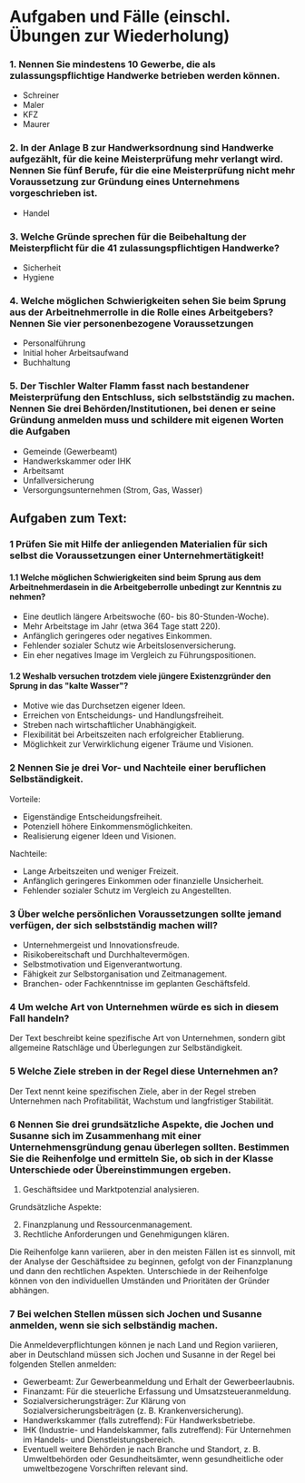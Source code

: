 # Aufgaben und Fälle (einschl. Übungen zur Wiederholung)

### 1. Nennen Sie mindestens 10 Gewerbe, die als zulassungspflichtige Handwerke betrieben werden können.

+ Schreiner
+ Maler
+ KFZ
+ Maurer

### 2. In der Anlage B zur Handwerksordnung sind Handwerke aufgezählt, für die keine Meisterprüfung mehr verlangt wird. Nennen Sie fünf Berufe, für die eine Meisterprüfung nicht mehr Voraussetzung zur Gründung eines Unternehmens vorgeschrieben ist.

+ Handel

### 3. Welche Gründe sprechen für die Beibehaltung der Meisterpflicht für die 41 zulassungspflichtigen Handwerke?

+ Sicherheit
+ Hygiene

### 4. Welche möglichen Schwierigkeiten sehen Sie beim Sprung aus der Arbeitnehmerrolle in die Rolle eines Arbeitgebers? Nennen Sie vier personenbezogene Voraussetzungen

+ Personalführung
+ Initial hoher Arbeitsaufwand
+ Buchhaltung

### 5. Der Tischler Walter Flamm fasst nach bestandener Meisterprüfung den Entschluss, sich selbstständig zu machen. Nennen Sie drei Behörden/Institutionen, bei denen er seine Gründung anmelden muss und schildere mit eigenen Worten die Aufgaben

+ Gemeinde (Gewerbeamt)
+ Handwerkskammer oder IHK
+ Arbeitsamt
+ Unfallversicherung
+ Versorgungsunternehmen (Strom, Gas, Wasser)



## Aufgaben zum Text:

### 1 Prüfen Sie mit Hilfe der anliegenden Materialien für sich selbst die Voraussetzungen einer Unternehmertätigkeit!

#### 1.1 Welche möglichen Schwierigkeiten sind beim Sprung aus dem Arbeitnehmerdasein in die Arbeitgeberrolle unbedingt zur Kenntnis zu nehmen?

- Eine deutlich längere Arbeitswoche (60- bis 80-Stunden-Woche). 
- Mehr Arbeitstage im Jahr (etwa 364 Tage statt 220). 
- Anfänglich geringeres oder negatives Einkommen. 
- Fehlender sozialer Schutz wie Arbeitslosenversicherung. 
- Ein eher negatives Image im Vergleich zu Führungspositionen. 

#### 1.2 Weshalb versuchen trotzdem viele jüngere Existenzgründer den Sprung in das "kalte Wasser"?

- Motive wie das Durchsetzen eigener Ideen. 
- Erreichen von Entscheidungs- und Handlungsfreiheit. 
- Streben nach wirtschaftlicher Unabhängigkeit. 
- Flexibilität bei Arbeitszeiten nach erfolgreicher Etablierung. 
- Möglichkeit zur Verwirklichung eigener Träume und Visionen.

### 2 Nennen Sie je drei Vor- und Nachteile einer beruflichen Selbständigkeit.

Vorteile: 

- Eigenständige Entscheidungsfreiheit. 
- Potenziell höhere Einkommensmöglichkeiten. 
- Realisierung eigener Ideen und Visionen. 

Nachteile: 

- Lange Arbeitszeiten und weniger Freizeit. 
- Anfänglich geringeres Einkommen oder finanzielle Unsicherheit. 
- Fehlender sozialer Schutz im Vergleich zu Angestellten. 

### 3 Über welche persönlichen Voraussetzungen sollte jemand verfügen, der sich selbstständig machen will?

- Unternehmergeist und Innovationsfreude. 
- Risikobereitschaft und Durchhaltevermögen. 
- Selbstmotivation und Eigenverantwortung. 
- Fähigkeit zur Selbstorganisation und Zeitmanagement. 
- Branchen- oder Fachkenntnisse im geplanten Geschäftsfeld.

### 4 Um welche Art von Unternehmen würde es sich in diesem Fall handeln?

Der Text beschreibt keine spezifische Art von Unternehmen, sondern gibt allgemeine Ratschläge und Überlegungen zur Selbständigkeit.

### 5 Welche Ziele streben in der Regel diese Unternehmen an?

Der Text nennt keine spezifischen Ziele, aber in der Regel streben Unternehmen nach Profitabilität, Wachstum und langfristiger Stabilität. 

### 6 Nennen Sie drei grundsätzliche Aspekte, die Jochen und Susanne sich im Zusammenhang mit einer Unternehmensgründung genau überlegen sollten. Bestimmen Sie die Reihenfolge und ermitteln Sie, ob sich in der Klasse Unterschiede oder Übereinstimmungen ergeben.

1. Geschäftsidee und Marktpotenzial analysieren. 

Grundsätzliche Aspekte: 

2. Finanzplanung und Ressourcenmanagement. 
3. Rechtliche Anforderungen und Genehmigungen klären. 

Die Reihenfolge kann variieren, aber in den meisten Fällen ist es sinnvoll, mit der Analyse der Geschäftsidee zu beginnen, gefolgt von der Finanzplanung und dann den rechtlichen Aspekten. Unterschiede in der Reihenfolge können von den individuellen Umständen und Prioritäten der Gründer abhängen.

### 7 Bei welchen Stellen müssen sich Jochen und Susanne anmelden, wenn sie sich selbständig machen.

Die Anmeldeverpflichtungen können je nach Land und Region variieren, aber in Deutschland müssen sich Jochen und Susanne in der Regel bei folgenden Stellen anmelden: 

- Gewerbeamt: Zur Gewerbeanmeldung und Erhalt der Gewerbeerlaubnis. 
- Finanzamt: Für die steuerliche Erfassung und Umsatzsteueranmeldung. 
- Sozialversicherungsträger: Zur Klärung von Sozialversicherungsbeiträgen (z. B. Krankenversicherung). 
- Handwerkskammer (falls zutreffend): Für Handwerksbetriebe. 
- IHK (Industrie- und Handelskammer, falls zutreffend): Für Unternehmen im Handels- und Dienstleistungsbereich. 
- Eventuell weitere Behörden je nach Branche und Standort, z. B. Umweltbehörden oder Gesundheitsämter, wenn gesundheitliche oder umweltbezogene Vorschriften relevant sind.